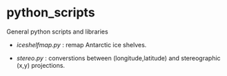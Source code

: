 # python_scripts

General python scripts and libraries

* *iceshelfmap.py* : remap Antarctic ice shelves.

* *stereo.py* : converstions between (longitude,latitude) and stereographic (x,y) projections.
